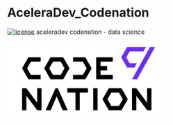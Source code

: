 # AceleraDev_Codenation
[![license](https://img.shields.io/github/license/mashape/apistatus.svg)](https://opensource.org/licenses/MIT)
aceleradev codenation - data science


<img src="https://github.com/JoanesMiranda/AceleraDev_Codenation/blob/master/codenation.png"/>
